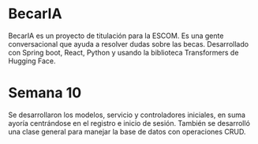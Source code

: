 # BecarIA
BecarIA es un proyecto de titulación para la ESCOM. Es una gente conversacional que ayuda a resolver dudas sobre las becas. Desarrollado con Spring boot, React, Python y usando la biblioteca Transformers de Hugging Face.
# Semana 10
Se desarrollaron los modelos, servicio y controladores iniciales, en suma ayoría centrándose en el registro e inicio de sesión. También se desarrolló una clase general para manejar la base de datos con operaciones CRUD.

